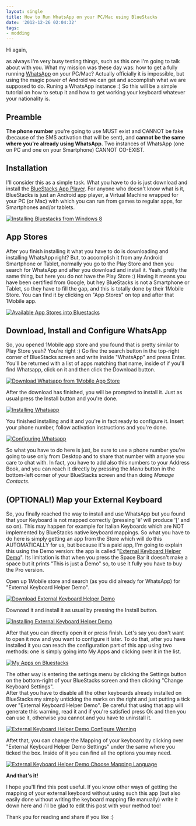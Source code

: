 ```yaml
---
layout: single
title: How to Run WhatsApp on your PC/Mac using BlueStacks
date: '2012-12-26 02:04:32'
tags:
- modding
---
```


Hi again,

as always I'm very busy testing things, such as this one I'm going to talk about with you. What my mission was these day was: how to get a fully running [WhatsApp](http://www.whatsapp.com "WhatsApp Messenger: Simple. Personal. Real Time Messaging.") on your PC/Mac? Actually officially it is impossible, but using the magic power of Android we can get and accomplish what we are supposed to do. Runing a WhatsApp instance :) So this will be a simple tutorial on how to setup it and how to get working your keyboard whatever your nationality is.

## Preamble

**The phone number** you're going to use MUST exist and CANNOT be fake (because of the SMS activation that will be sent), and **cannot be the same where you're already using WhatsApp**. Two instances of WhatsApp (one on PC and one on your Smartphone) CANNOT CO-EXIST.

## Installation

I'll consider this as a simple task. What you have to do is just download and install the [BlueStacks App Player](http://bluestacks.com/ "Run Mobile Apps on Windows PC or Mac with BlueStacks"). For anyone who doesn't know what is it, BlueStacks is just an Android app player, a Virtual Machine wrapped for your PC (or Mac) with which you can run from games to regular apps, for Smartphones and/or tablets.

[![](/uploads/bluestacks-screens/1-Installing-300x234.png "Installing Bluestacks from Windows 8")](/uploads/bluestacks-screens/1-Installing.png)

## App Stores

After you finish installing it what you have to do is downloading and installing WhatsApp right? But, to accomplish it from any Android Smartphone or Tablet, normally you go to the Play Store and then you search for WhatsApp and after you download and install it. Yeah. pretty the same thing, but here you do not have the Play Store :) Having it means you have been certified from Google, but hey BlueStacks is not a Smartphone or Tablet, so they have to fill the gap, and this is totally done by their 1Mobile Store. You can find it by clicking on "App Stores" on top and after that 1Mobile app.

[![](/uploads/bluestacks-screens/2-App-Stores-300x183.png "Available App Stores into Bluestacks")](/uploads/bluestacks-screens/2-App-Stores.png)

## Download, Install and Configure WhatsApp

So, you opened 1Mobile app store and you found that is pretty similar to Play Store yeah? You're right :) Go fire the search button in the top-right corner of BlueStacks screen and write inside "WhatsApp" and press Enter. You'll be returned with a list of apps matching that name, inside of if you'll find Whatsapp, click on it and then click the Download button.

[![](/uploads/bluestacks-screens/3-Whatsapp-Download-300x183.png "Download Whatsapp from 1Mobile App Store")](/uploads/bluestacks-screens/3-Whatsapp-Download.png)

After the download has finished, you will be prompted to install it. Just as usual press the Install button and you're done.

[![](/uploads/bluestacks-screens/4-Whatsapp-Install-300x183.png "Installing Whatsapp")](/uploads/bluestacks-screens/4-Whatsapp-Install.png)

You finished installing and it and you're in fact ready to configure it. Insert your phone number, follow activation instructions and you're done.

[![](/uploads/bluestacks-screens/5-Whatsapp-Configure-300x183.png "Configuring Whatsapp")](/uploads/bluestacks-screens/5-Whatsapp-Configure.png)

So what you have to do here is just, be sure to use a phone number you're going to use only from Desktop and to share that number with anyone you care to chat with. In fact, you have to add also this numbers to your Address Book, and you can reach it directly by pressing the _Menu_ button in the bottom-left corner of your BlueStacks screen and than doing _Manage Contacts_.

## (OPTIONAL!) Map your External Keyboard

So, you finally reached the way to install and use WhatsApp but you found that your Keyboard is not mapped correctly (pressing 'è' will produce '[' and so on). This may happen for example for Italian Keyboards which are NOT implemented by BlueStacks native keyboard mappings. So what you have to do here is simply getting an app from the Store which will do this AUTOMATICALLY for us, but because it's a paid app, I'm going to explain this using the Demo version: the app is called "[External Keyboard Helper Demo](https://play.google.com/store/apps/details?id=com.apedroid.hwkeyboardhelperdemo "External Keyboard Helper Demo for Android")". Its limitation is that when you press the Space Bar it doesn't make a space but it prints "This is just a Demo" so, to use it fully you have to buy the Pro version.

Open up 1Mobile store and search (as you did already for WhatsApp) for "External Keyboard Helper Demo".

[![](/uploads/bluestacks-screens/6-External-Keyboard-Download-300x183.png "Download External Keyboard Helper Demo")](/uploads/bluestacks-screens/6-External-Keyboard-Download.png)

Downoad it and install it as usual by pressing the Install button.

[![](/uploads/bluestacks-screens/7-External-Keyboard-Install-300x183.png "Installing External Keyboard Helper Demo")](/uploads/bluestacks-screens/7-External-Keyboard-Install.png)

After that you can directly open it or press finish. Let's say you don't want to open it now and you want to configure it later. To do that, after you have installed it you can reach the configuration part of this app using two methods: one is simply going into My Apps and clicking over it in the list.

[![](/uploads/bluestacks-screens/8-My-Apps-300x183.png "My Apps on Bluestacks")](/uploads/bluestacks-screens/8-My-Apps.png)

The other way is entering the settings menu by clicking the Settings button on the bottom-right of your BlueStacks screen and then clicking "Change Keyboard Settings".  
After that you have to disable all the other keyboards already installed on BlueStacks my simply unticking the marks on the right and just putting a tick over "External Keyboard Helper Demo". Be careful that using that app will generate this warning, read it and if you're satisfied press Ok and then you can use it, otherwise you cannot and you have to uninstall it.

[![](/uploads/bluestacks-screens/9-External-Keyboard-Configure-Warning-300x183.png "External Keyboard Helper Demo Configure Warning")](/uploads/bluestacks-screens/9-External-Keyboard-Configure-Warning.png)

Aftet that, you can change the Mapping of your keyboard by clicking over "External Keyboard Helper Demo Settings" under the same where you ticked the box. Inside of it you can find all the options you may need.

[![](/uploads/bluestacks-screens/10-External-Keyboard-Configure-Choose-Language-300x183.png "External Keyboard Helper Demo Choose Mapping Language")](/uploads/bluestacks-screens/10-External-Keyboard-Configure-Choose-Language.png)

**And that's it!**

I hope you'll find this post useful. If you know other ways of getting the mapping of your external keyboard without using such this app (but also easily done without writing the keyboard mapping file manually) write it down here and i'll be glad to edit this post with your method too!

Thank you for reading and share if you like :)